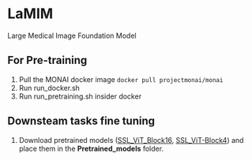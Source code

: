 # LaMIM
Large Medical Image Foundation Model

## For Pre-training
1. Pull the MONAI docker image
`docker pull projectmonai/monai`
2. Run run_docker.sh
3. Run run_pretraining.sh insider docker

## Downsteam tasks fine tuning
1. Download pretrained models ([SSL_ViT_Block16](https://drive.google.com/file/d/1x1VI-0AoMqQZYVcbNoTQxe5ac-t3Ia5R/view?usp=drive_link), [SSL_ViT-Block4](https://drive.google.com/file/d/1ttHL3IeZwuhjLPKS6SeLYjRQW-p6dD1U/view?usp=drive_link)) and place them in the **Pretrained_models** folder.
